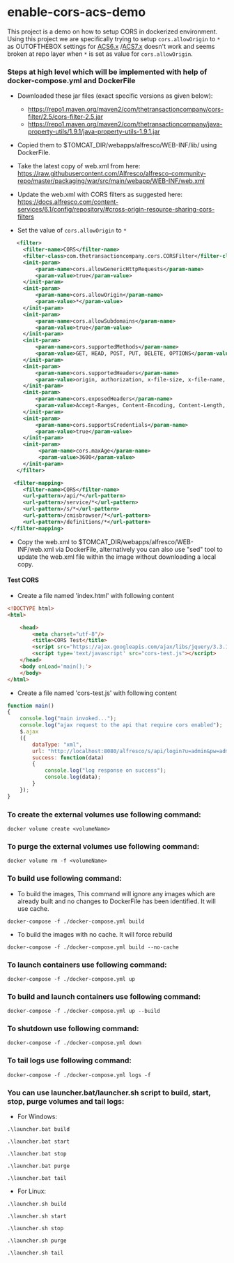 # enable-cors-acs-demo
This project is a demo on how to setup CORS in dockerized environment. Using this project we are specifically trying to setup ```cors.allowOrigin``` to ```*``` as OUTOFTHEBOX settings for [ACS6.x](https://docs.alfresco.com/content-services/6.1/config/repository/#cross-origin-resource-sharing-cors-filters)
/[ACS7.x](https://docs.alfresco.com/content-services/latest/config/repository/#cors-configuration) doesn't work and seems broken at repo layer when ```*``` is set as value for ```cors.allowOrigin```.


### Steps at high level which will be implemented with help of docker-compose.yml and DockerFile

- Downloaded these jar files (exact specific versions as given below):
 
   - https://repo1.maven.org/maven2/com/thetransactioncompany/cors-filter/2.5/cors-filter-2.5.jar
   - https://repo1.maven.org/maven2/com/thetransactioncompany/java-property-utils/1.9.1/java-property-utils-1.9.1.jar
   
   
- Copied them to $TOMCAT_DIR/webapps/alfresco/WEB-INF/lib/ using DockerFile.


- Take the latest copy of web.xml from here: https://raw.githubusercontent.com/Alfresco/alfresco-community-repo/master/packaging/war/src/main/webapp/WEB-INF/web.xml


- Update the web.xml with CORS filters as suggested here: https://docs.alfresco.com/content-services/6.1/config/repository/#cross-origin-resource-sharing-cors-filters


- Set the value of ```cors.allowOrigin``` to ```*```

```xml
   <filter>
     <filter-name>CORS</filter-name>
     <filter-class>com.thetransactioncompany.cors.CORSFilter</filter-class>
     <init-param>
         <param-name>cors.allowGenericHttpRequests</param-name>
         <param-value>true</param-value>
     </init-param>
     <init-param>
         <param-name>cors.allowOrigin</param-name>
         <param-value>*</param-value>
     </init-param>
     <init-param>
         <param-name>cors.allowSubdomains</param-name>
         <param-value>true</param-value>
     </init-param>
     <init-param>
         <param-name>cors.supportedMethods</param-name>
         <param-value>GET, HEAD, POST, PUT, DELETE, OPTIONS</param-value>
     </init-param>
     <init-param>
         <param-name>cors.supportedHeaders</param-name>
         <param-value>origin, authorization, x-file-size, x-file-name, content-type, accept, x-file-type, range</param-value>
     </init-param>
     <init-param>
         <param-name>cors.exposedHeaders</param-name>
         <param-value>Accept-Ranges, Content-Encoding, Content-Length, Content-Range</param-value>
     </init-param>
     <init-param>
         <param-name>cors.supportsCredentials</param-name>
         <param-value>true</param-value>
     </init-param>
     <init-param>
          <param-name>cors.maxAge</param-name>
          <param-value>3600</param-value>
     </init-param>
   </filter>

  <filter-mapping>
     <filter-name>CORS</filter-name>
     <url-pattern>/api/*</url-pattern>
     <url-pattern>/service/*</url-pattern>
     <url-pattern>/s/*</url-pattern>
     <url-pattern>/cmisbrowser/*</url-pattern>
     <url-pattern>/definitions/*</url-pattern>
 </filter-mapping>

  ```


- Copy the web.xml to $TOMCAT_DIR/webapps/alfresco/WEB-INF/web.xml via DockerFile, alternatively you can also use "sed" tool to update the web.xml file within the image without downloading a local copy. 


#### Test CORS

- Create a file named 'index.html' with following content


```html
<!DOCTYPE html>
<html>

    <head>
        <meta charset="utf-8"/>
        <title>CORS Test</title>
        <script src="https://ajax.googleapis.com/ajax/libs/jquery/3.3.1/jquery.min.js"></script>
        <script type='text/javascript' src="cors-test.js"></script>
    </head>
    <body onLoad='main();'>
    </body>
</html>
```


- Create a file named 'cors-test.js' with following content

```js
function main()
{
    console.log("main invoked...");
    console.log("ajax request to the api that require cors enabled");
    $.ajax
    ({
        dataType: "xml",
        url: "http://localhost:8080/alfresco/s/api/login?u=admin&pw=admin",
        success: function(data)
        {
            console.log("log response on success");
            console.log(data);
        }
    });
}
```

### To create the external volumes use following command:

`docker volume create <volumeName>`

### To purge the external volumes use following command:

`docker volume rm -f <volumeName>`

### To build use following command:

- To build the images, This command will ignore any images which are already built and no changes to DockerFile has been identified. It will use cache.

`docker-compose -f ./docker-compose.yml build`

- To build the images with no cache. It will force rebuild

`docker-compose -f ./docker-compose.yml build --no-cache`


### To launch containers use following command:

`docker-compose -f ./docker-compose.yml up`


### To build and launch containers use following command:

`docker-compose -f ./docker-compose.yml up --build`


### To shutdown use following command:

`docker-compose -f ./docker-compose.yml down`

### To tail logs use following command:

`docker-compose -f ./docker-compose.yml logs -f`


### You can use launcher.bat/launcher.sh script to build, start, stop, purge volumes and tail logs:

- For Windows:

`.\launcher.bat build`

`.\launcher.bat start`

`.\launcher.bat stop`

`.\launcher.bat purge`

`.\launcher.bat tail`


- For Linux:

`.\launcher.sh build`

`.\launcher.sh start`

`.\launcher.sh stop`

`.\launcher.sh purge`

`.\launcher.sh tail`
